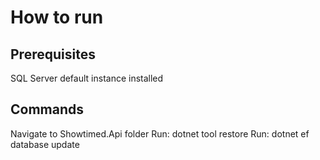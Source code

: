 # How to run

## Prerequisites
SQL Server default instance installed

## Commands
Navigate to Showtimed.Api folder
Run: dotnet tool restore
Run: dotnet ef database update

